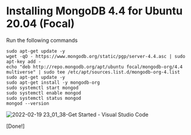 # Installing MongoDB 4.4 for Ubuntu 20.04 (Focal)

Run the following commands

```
sudo apt-get update -y
wget -qO - https://www.mongodb.org/static/pgp/server-4.4.asc | sudo apt-key add -
echo "deb http://repo.mongodb.org/apt/ubuntu focal/mongodb-org/4.4 multiverse" | sudo tee /etc/apt/sources.list.d/mongodb-org-4.list
sudo apt-get update -y
sudo apt-get install -y mongodb-org
sudo systemctl start mongod
sudo systemctl enable mongod
sudo systemctl status mongod
mongod --version
```

![2022-02-19 23_01_38-Get Started - Visual Studio Code](https://user-images.githubusercontent.com/55657279/154808668-3200fdd4-de7a-4183-95ef-2ad59ae69ee4.png)

[Done!]
